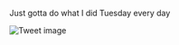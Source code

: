Just gotta do what I did Tuesday every day


![Tweet image](/assets/crosspoast/F3LbVH8a4AA3TYd.png)

